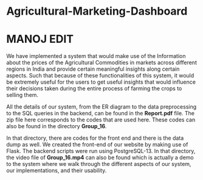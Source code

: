 # Agricultural-Marketing-Dashboard
# MANOJ EDIT

We have implemented a system that would make use of the Information about the prices of the Agricultural Commodities in markets across different regions in India and provide certain meaningful insights along certain aspects. Such that because of these functionalities of this system, it would be extremely useful for the users to get useful insights that would influence their decisions taken during the entire process of farming the crops to selling them.

All the details of our system, from the ER diagram to the data preprocessing to the SQL queries in the backend, can be found in the **Report.pdf** file. The zip file here corresponds to the codes that are used here. These codes can also be found in the directory **Group_16**.

In that directory, there are codes for the front end and there is the data dump as well. We created the front-end of our website by making use of Flask. The backend scripts were run using PostgreSQL-13. In that directory, the video file of **Group_16.mp4** can also be found which is actually a demo to the system where we walk through the different aspects of our system, our implementations, and their usability.
